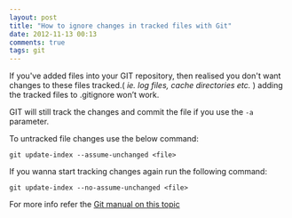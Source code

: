 ```yaml
---
layout: post
title: "How to ignore changes in tracked files with Git"
date: 2012-11-13 00:13
comments: true
tags: git
---
```


If you've added files into your GIT repository, then realised you don't want 
changes to these files tracked.( *ie. log files, cache directories etc.* )
adding the tracked files to .gitignore won’t work.

GIT will still track the changes and commit the file if you use the `-a` parameter.

To untracked file changes use the below command:

    git update-index --assume-unchanged <file>
    
If you wanna start tracking changes again run the following command:

    git update-index --no-assume-unchanged <file>

For more info refer the [Git manual on this topic](http://www.kernel.org/pub/software/scm/git/docs/git-update-index.html)

